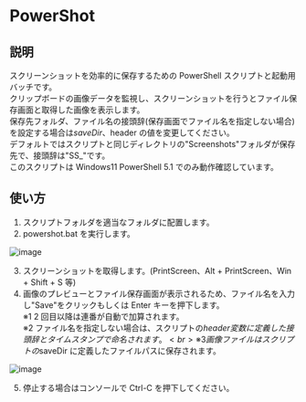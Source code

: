 # PowerShot

## 説明

スクリーンショットを効率的に保存するための PowerShell スクリプトと起動用バッチです。<br>
クリップボードの画像データを監視し、スクリーンショットを行うとファイル保存画面と取得した画像を表示します。<br>
保存先フォルダ、ファイル名の接頭辞(保存画面でファイル名を指定しない場合)を設定する場合は$saveDir、$header の値を変更してください。<br>
デフォルトではスクリプトと同じディレクトリの"Screenshots"フォルダが保存先で、接頭辞は"SS\_"です。<br>
このスクリプトは Windows11 PowerShell 5.1 でのみ動作確認しています。<br>

## 使い方

1. スクリプトフォルダを適当なフォルダに配置します。<br>
2. powershot.bat を実行します。<br>

![image](https://github.com/rew552/PowerShot/assets/63663957/769f4460-c05d-4b0f-9b9b-cfae5dff5884)

3. スクリーンショットを取得します。(PrintScreen、Alt + PrintScreen、Win + Shift + S 等)<br>
4. 画像のプレビューとファイル保存画面が表示されるため、ファイル名を入力し"Save"をクリックもしくは Enter キーを押下します。<br>
   ※1 2 回目以降は連番が自動で加算されます。<br>
   ※2 ファイル名を指定しない場合は、スクリプトの$header変数に定義した接頭辞とタイムスタンプで命名されます。<br>
   ※3 画像ファイルはスクリプトの$saveDir に定義したファイルパスに保存されます。<br>

![image](https://github.com/rew552/PowerShot/assets/63663957/bb13f7b7-8ed4-4b6c-abd4-4684c13f16cd)

5. 停止する場合はコンソールで Ctrl-C を押下してください。<br>
